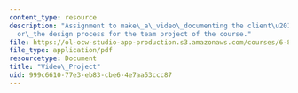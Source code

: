 ```yaml
---
content_type: resource
description: "Assignment to make\_a\_video\_documenting the client\u2019s\_challenge\_\
  or\_the design process for the team project of the course."
file: https://ol-ocw-studio-app-production.s3.amazonaws.com/courses/6-811-principles-and-practice-of-assistive-technology-fall-2014/999c661077e3eb83cbe64e7aa53ccc87_MIT6_811F14_VideoAsignment.pdf
file_type: application/pdf
resourcetype: Document
title: "Video\_Project"
uid: 999c6610-77e3-eb83-cbe6-4e7aa53ccc87
---
```

